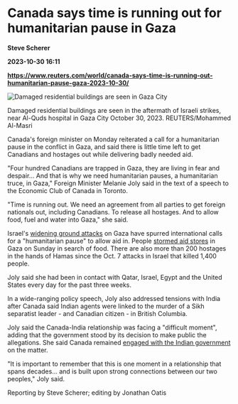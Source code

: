 # Canada says time is running out for humanitarian pause in Gaza
**Steve Scherer**

**2023-10-30 16:11**

**https://www.reuters.com/world/canada-says-time-is-running-out-humanitarian-pause-gaza-2023-10-30/**

![Damaged residential buildings are seen in Gaza City](https://www.reuters.com/resizer/cx2wwOfktHf5kSPhwE_jWxuF6oI=/1920x0/filters:quality(80)/cloudfront-us-east-2.images.arcpublishing.com/reuters/IMVVXSRWOBMTBH7EDY7JTT57PE.jpg)

Damaged residential buildings are seen in the aftermath of Israeli strikes, near Al-Quds hospital in Gaza City October 30, 2023. REUTERS/Mohammed Al-Masri

Canada's foreign minister on Monday reiterated a call for a humanitarian pause in the conflict in Gaza, and said there is little time left to get Canadians and hostages out while delivering badly needed aid.

"Four hundred Canadians are trapped in Gaza, they are living in fear and despair... And that is why we need humanitarian pauses, a humanitarian truce, in Gaza," Foreign Minister Melanie Joly said in the text of a speech to the Economic Club of Canada in Toronto.

"Time is running out. We need an agreement from all parties to get foreign nationals out, including Canadians. To release all hostages. And to allow food, fuel and water into Gaza," she said.

Israel's [widening ground attacks](https://www.reuters.com/world/middle-east/israel-pounds-gazas-north-it-steps-up-ground-assault-2023-10-30/) on Gaza have spurred international calls for a "humanitarian pause" to allow aid in. People [stormed aid stores](https://www.reuters.com/world/middle-east/gazans-break-into-aid-centres-taking-flour-supplies-un-says-2023-10-29/) in Gaza on Sunday in search of food. There are also more than 200 hostages in the hands of Hamas since the Oct. 7 attacks in Israel that killed 1,400 people.

Joly said she had been in contact with Qatar, Israel, Egypt and the United States every day for the past three weeks.

In a wide-ranging policy speech, Joly also addressed tensions with India after Canada said Indian agents were linked to the murder of a Sikh separatist leader - and Canadian citizen - in British Columbia.

Joly said the Canada-India relationship was facing a "difficult moment", adding that the government stood by its decision to make public the allegations. She said Canada remained [engaged with the Indian government](https://www.reuters.com/world/india/india-resume-some-visa-services-canada-2023-10-25/) on the matter.

"It is important to remember that this is one moment in a relationship that spans decades... and is built upon strong connections between our two peoples," Joly said.

Reporting by Steve Scherer; editing by Jonathan Oatis